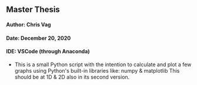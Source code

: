 ## Master Thesis

#### Author: Chris Vag
#### Date: December 20, 2020
#### IDE: VSCode (through Anaconda)


- This is a small Python script with the intention to calculate and plot a few graphs using Python's built-in libraries like: numpy & matplotlib
  This should be at 1D & 2D also in its second version.
